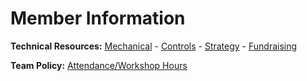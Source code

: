 # Member Information

**Technical Resources:** [Mechanical](resources/mechanical.md) - [Controls](resources/controls.md) - [Strategy](resources/strategy.md) - [Fundraising](resources/fundraising.md)

**Team Policy:** [Attendance/Workshop Hours](resources/attendance.md)
